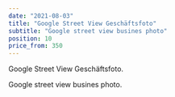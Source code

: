```yaml
---
date: "2021-08-03"
title: "Google Street View Geschäftsfoto"
subtitle: "Google street view busines photo"
position: 10
price_from: 350
---
```


Google Street View Geschäftsfoto.

Google street view busines photo.
